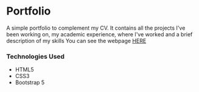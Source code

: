 # Portfolio
A simple portfolio to complement my CV. It contains all the projects I've been working on, my academic experience, where I've worked and a brief description of my skills
You can see the webpage [HERE](https://cdisidoro.github.io/)
### Technologies Used
- HTML5
- CSS3
- Bootstrap 5